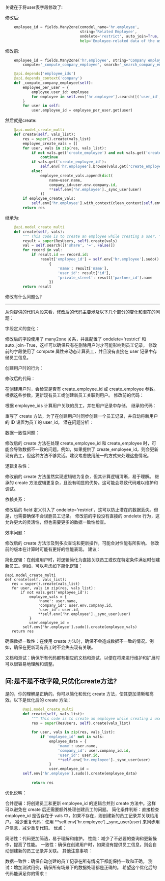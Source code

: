 关键在于将user表字段修改了:

修改后:
```python
    employee_id = fields.Many2one(comodel_name='hr.employee',
                                  string='Related Employee',
                                  ondelete='restrict', auto_join=True,
                                  help='Employee-related data of the user')
```

修改前:
```python
    employee_id = fields.Many2one('hr.employee', string="Company employee",
        compute='_compute_company_employee', search='_search_company_employee', store=False)

    @api.depends('employee_ids')
    @api.depends_context('company')
    def _compute_company_employee(self):
        employee_per_user = {
            employee.user_id: employee
            for employee in self.env['hr.employee'].search([('user_id', 'in', self.ids), ('company_id', '=', self.env.company.id)])
        }
        for user in self:
            user.employee_id = employee_per_user.get(user)
```

然后就是create:

```python
    @api.model_create_multi
    def create(self, vals_list):
        res = super().create(vals_list)
        employee_create_vals = []
        for user, vals in zip(res, vals_list):
            if not vals.get('create_employee') and not vals.get('create_employee_id'):
                continue
            if vals.get('create_employee_id'):
                self.env['hr.employee'].browse(vals.get('create_employee_id')).user_id = user
            else:
                employee_create_vals.append(dict(
                    name=user.name,
                    company_id=user.env.company.id,
                    **self.env['hr.employee']._sync_user(user)
                ))
        if employee_create_vals:
            self.env['hr.employee'].with_context(clean_context(self.env.context)).create(employee_create_vals)
        return res
```

继承为:
```python
    @api.model_create_multi
    def create(self, vals):
        """ This code is to create an employee while creating a user. """
        result = super(ResUsers, self).create(vals)
        val = self.search([('share', '=', False)])
        for record in val:
            if result.id == record.id:
                result['employee_id'] = self.env['hr.employee'].sudo().create(
                    {
                        'name': result['name'],
                        'user_id': result['id'],
                        'private_street': result['partner_id'].name
                    })
        return result
```
修改有什么问题么?

______________________________________________________________________________

从你提供的代码片段来看，修改后的代码主要涉及以下几个部分的变化和潜在的问题：


字段定义的变化：

修改后的字段使用了 many2one 关系，并且配置了 ondelete='restrict' 和 auto_join=True，这样可以确保只有在删除用户时才可能影响到员工记录。
修改前的字段使用了 compute 属性来动态计算员工，并且没有直接在 user 记录中存储员工信息。

创建用户时的行为：

修改后的代码：

在创建用户时，会检查是否有 create_employee_id 或 create_employee 参数。
根据这些参数，更新现有员工或创建新员工关联到用户。
修改前的代码：

根据 employee_ids 计算用户关联的员工，并在用户记录中存储。
继承的代码：

重写了 create 方法，为了在创建用户时同步创建一个员工记录，并自动将新用户的 ID 设置为员工的 user_id。
潜在问题分析：


数据一致性问题：

修改后的 create 方法在处理 create_employee_id 和 create_employee 时，可能会导致数据不一致的问题。例如，如果提供了 create_employee_id，则会更新现有员工，但这种方法不够灵活。建议考虑使用统一的方式来处理这些情况。

逻辑复杂性：

修改前的 create 方法虽然实现逻辑较为复杂，但其计算逻辑清晰，易于理解。
继承的 create 方法逻辑更复杂，且没有明显的优势。这可能会导致代码难以维护和调试。

依赖关系：

修改后的 field 定义引入了 ondelete='restrict'，这可以防止潜在的数据丢失。但是，也需要确保不会误删员工记录。
修改前的字段没有直接的 ondelete 行为，这允许更大的灵活性，但也需要更多的数据一致性检查。

效率问题：

修改后的 create 方法涉及到多次查询和更新操作，可能会对性能有所影响。
修改前的版本在计算时可能有更好的性能表现。
建议：


简化逻辑：在创建用户时，将逻辑简化为直接关联员工或仅在特定条件满足时创建新员工。例如，可以考虑如下简化逻辑：

```
@api.model_create_multi
def create(self, vals_list):
   res = super().create(vals_list)
   for user, vals in zip(res, vals_list):
       if not vals.get('employee_id'):
           employee_vals = {
               'name': user.name,
               'company_id': user.env.company.id,
               'user_id': user.id,
               **self.env['hr.employee']._sync_user(user)
           }
           user.employee_id = 
        self.env['hr.employee'].sudo().create(employee_vals)
   return res
```
          

确保数据一致性：在使用 create 方法时，确保不会造成数据不一致的情况。例如，确保在更新现有员工时不会失去现有关联。

文档和测试：确保所有代码都有相应的文档和测试，以便在将来进行维护和扩展时可以很容易地理解和调整。

## 问:是不是不改字段,只优化create方法?

是的，你的理解是正确的。你可以简化和优化 create 方法，使其更加清晰和高效。以下是优化后的 create 方法：
```python
        @api.model_create_multi
        def create(self, vals_list):
            """ This code is to create an employee while creating a user. """
            res = super(ResUsers, self).create(vals_list)
            
            for user, vals in zip(res, vals_list):
                if 'employee_id' not in vals:
                    employee_data = {
                        'name': user.name,
                        'company_id': user.company_id.id,
                        'user_id': user.id,
                        **self.env['hr.employee']._sync_user(user)
                    }
                    user.employee_id = 
        self.env['hr.employee'].sudo().create(employee_data)
            
            return res

```

      
优化说明：

合并逻辑：将创建员工和更新 employee_id 的逻辑合并到 create 方法中。这样可以避免在 create 后还需要额外处理创建员工的问题。
简化条件判断：直接检查 employee_id 是否存在于 vals 中，如果不存在，则创建新的员工记录并关联给用户。
减少重复代码：使用 **self.env['hr.employee']._sync_user(user) 来同步用户信息，减少重复代码。
优点：

简洁性：代码更加简洁，易于理解和维护。
性能：减少了不必要的查询和更新操作，提高了性能。
一致性：确保在创建用户时，如果没有提供员工信息，则会自动创建新的员工记录并关联。
其他注意事项：

数据一致性：确保自动创建的员工记录在所有情况下都能保持一致和正确。
测试：增加测试用例，确保所有场景下的数据处理都是正确的。
希望这个优化后的代码能满足你的需求！